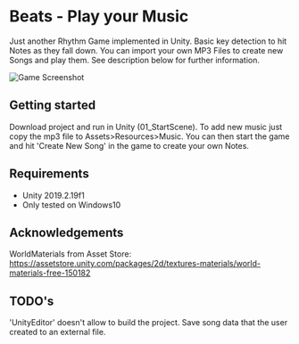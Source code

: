 # Beats - Play your Music
Just another Rhythm Game implemented in Unity. Basic key detection to hit Notes as they fall down. You can import your own MP3 Files to create new Songs and play them. See description below for further information.

![Game Screenshot](https://github.com/kuko64/BPM/blob/main/BPM-collage.png?raw=true)

## Getting started
Download project and run in Unity (01_StartScene). To add new music just copy the mp3 file to Assets>Resources>Music. You can then start the game and hit 'Create New Song' in the game to create your own Notes.


## Requirements
- Unity 2019.2.19f1
- Only tested on Windows10


## Acknowledgements
WorldMaterials from Asset Store: https://assetstore.unity.com/packages/2d/textures-materials/world-materials-free-150182

## TODO's
'UnityEditor' doesn't allow to build the project. Save song data that the user created to an external file. 
